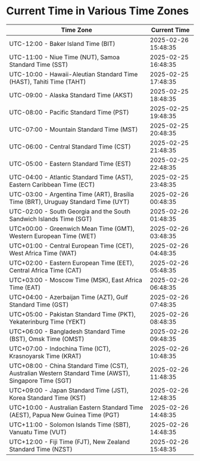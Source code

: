 # Current Time in Various Time Zones

| Time Zone | Current Time |
|-----------|--------------|
| UTC-12:00 - Baker Island Time (BIT) | 2025-02-26 15:48:35 |
| UTC-11:00 - Niue Time (NUT), Samoa Standard Time (SST) | 2025-02-25 16:48:35 |
| UTC-10:00 - Hawaii-Aleutian Standard Time (HAST), Tahiti Time (TAHT) | 2025-02-25 17:48:35 |
| UTC-09:00 - Alaska Standard Time (AKST) | 2025-02-25 18:48:35 |
| UTC-08:00 - Pacific Standard Time (PST) | 2025-02-25 19:48:35 |
| UTC-07:00 - Mountain Standard Time (MST) | 2025-02-25 20:48:35 |
| UTC-06:00 - Central Standard Time (CST) | 2025-02-25 21:48:35 |
| UTC-05:00 - Eastern Standard Time (EST) | 2025-02-25 22:48:35 |
| UTC-04:00 - Atlantic Standard Time (AST), Eastern Caribbean Time (ECT) | 2025-02-25 23:48:35 |
| UTC-03:00 - Argentina Time (ART), Brasília Time (BRT), Uruguay Standard Time (UYT) | 2025-02-26 00:48:35 |
| UTC-02:00 - South Georgia and the South Sandwich Islands Time (SGT) | 2025-02-26 01:48:35 |
| UTC±00:00 - Greenwich Mean Time (GMT), Western European Time (WET) | 2025-02-26 03:48:35 |
| UTC+01:00 - Central European Time (CET), West Africa Time (WAT) | 2025-02-26 04:48:35 |
| UTC+02:00 - Eastern European Time (EET), Central Africa Time (CAT) | 2025-02-26 05:48:35 |
| UTC+03:00 - Moscow Time (MSK), East Africa Time (EAT) | 2025-02-26 06:48:35 |
| UTC+04:00 - Azerbaijan Time (AZT), Gulf Standard Time (GST) | 2025-02-26 07:48:35 |
| UTC+05:00 - Pakistan Standard Time (PKT), Yekaterinburg Time (YEKT) | 2025-02-26 08:48:35 |
| UTC+06:00 - Bangladesh Standard Time (BST), Omsk Time (OMST) | 2025-02-26 09:48:35 |
| UTC+07:00 - Indochina Time (ICT), Krasnoyarsk Time (KRAT) | 2025-02-26 10:48:35 |
| UTC+08:00 - China Standard Time (CST), Australian Western Standard Time (AWST), Singapore Time (SGT) | 2025-02-26 11:48:35 |
| UTC+09:00 - Japan Standard Time (JST), Korea Standard Time (KST) | 2025-02-26 12:48:35 |
| UTC+10:00 - Australian Eastern Standard Time (AEST), Papua New Guinea Time (PGT) | 2025-02-26 14:48:35 |
| UTC+11:00 - Solomon Islands Time (SBT), Vanuatu Time (VUT) | 2025-02-26 14:48:35 |
| UTC+12:00 - Fiji Time (FJT), New Zealand Standard Time (NZST) | 2025-02-26 15:48:35 |
